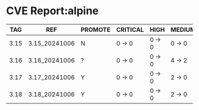 # CVE Report:alpine
| TAG  |      REF      | PROMOTE | CRITICAL |  HIGH  | MEDIUM |  LOW   | UNKNOWN |
|------|---------------|---------|----------|--------|--------|--------|---------|
| 3.15 | 3.15_20241006 | N       | 0 -> 0   | 0 -> 0 | 0 -> 0 | 0 -> 0 | 0 -> 0  |
| 3.16 | 3.16_20241006 | ?       | 0 -> 0   | 0 -> 0 | 4 -> 2 | 0 -> 0 | 0 -> 0  |
| 3.17 | 3.17_20241006 | Y       | 0 -> 0   | 0 -> 0 | 2 -> 0 | 0 -> 0 | 0 -> 0  |
| 3.18 | 3.18_20241006 | Y       | 0 -> 0   | 0 -> 0 | 2 -> 0 | 0 -> 0 | 0 -> 0  |
